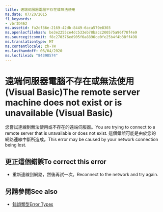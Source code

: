 ```yaml
---
title: 遠端伺服器電腦不存在或無法使用
ms.date: 07/20/2015
f1_keywords:
- vbrID462
ms.assetid: fa2cf36e-2169-42db-8449-6aca579e8303
ms.openlocfilehash: be3e2255ce4dc533eb78bacc200575a96f78f4e9
ms.sourcegitcommit: f8c270376ed905f6a8896ce0fe25b4f4b38ff498
ms.translationtype: MT
ms.contentlocale: zh-TW
ms.lasthandoff: 06/04/2020
ms.locfileid: "84398574"
---
```

# <a name="the-remote-server-machine-does-not-exist-or-is-unavailable-visual-basic"></a><span data-ttu-id="3c1b3-102">遠端伺服器電腦不存在或無法使用 (Visual Basic)</span><span class="sxs-lookup"><span data-stu-id="3c1b3-102">The remote server machine does not exist or is unavailable (Visual Basic)</span></span>
<span data-ttu-id="3c1b3-103">您嘗試連線到無法使用或不存在的遠端伺服器。</span><span class="sxs-lookup"><span data-stu-id="3c1b3-103">You are trying to connect to a remote server that is unavailable or does not exist.</span></span> <span data-ttu-id="3c1b3-104">這個錯誤可能是由於您的網路連線中斷所造成。</span><span class="sxs-lookup"><span data-stu-id="3c1b3-104">This error may be caused by your network connection being lost.</span></span>  
  
## <a name="to-correct-this-error"></a><span data-ttu-id="3c1b3-105">更正這個錯誤</span><span class="sxs-lookup"><span data-stu-id="3c1b3-105">To correct this error</span></span>  
  
- <span data-ttu-id="3c1b3-106">重新連線到網路，然後再試一次。</span><span class="sxs-lookup"><span data-stu-id="3c1b3-106">Reconnect to the network and try again.</span></span>  
  
## <a name="see-also"></a><span data-ttu-id="3c1b3-107">另請參閱</span><span class="sxs-lookup"><span data-stu-id="3c1b3-107">See also</span></span>

- [<span data-ttu-id="3c1b3-108">錯誤類型</span><span class="sxs-lookup"><span data-stu-id="3c1b3-108">Error Types</span></span>](../programming-guide/language-features/error-types.md)

